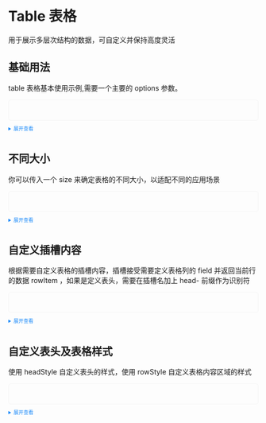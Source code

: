 <!--
 * @Author: 申恒杰
 * @Date: 2023-02-12 20:32:59
 * @Description: 铁沸物
 * @FilePath: \tass-ui\docs\components\table\index.md
-->
<script setup>
  import Detail from './detile.vue';
  import Size from './size.vue';
  import Slot from './slot.vue';
  import Style from './style.vue'
</script>
<style>
  .example{
      border: 1px solid #f5f5f5;
      border-radius: 5px;
      padding:20px
  }
  .tass-button {
      margin:10px 5px;
  }
  details > summary:first-of-type {
      font-size: 10px;
      padding: 8px 0;
      cursor: pointer;
      color: #1989fa;
  }
</style>
# Table 表格
用于展示多层次结构的数据，可自定义并保持高度灵活
## 基础用法
table 表格基本使用示例,需要一个主要的 options 参数。

<div class="example">
    <Detail></Detail>
</div>

<details>
<summary>展开查看</summary>

```vue
<template>
  <tass-table :options="options"></tass-table>
</template>

<script setup>
import { reactive } from "vue";
const state = reactive({
    options:{
      fileds:[
        {field:'id',title:'ID',align:'center'},
        {field:'name',title:'姓名',align:'center'},
        {field:'address',title:'地址',align:'center'},
        {field:'telephone',title:'电话',align:'center'}
      ],
      datas:[
        {id:1,name:'张三',address:'山东青岛',telephone:"13812312312"},
        {id:2,name:'李四',address:'山东济南',telephone:"13812312312"},
        {id:3,name:'王五',address:'北京',telephone:"13812312312"},
        {id:4,name:'赵六',address:'上海',telephone:"13812312312"},
      ]
      },
  });
  const { options } = state;
</script>
```
</details>

## 不同大小
你可以传入一个 size 来确定表格的不同大小，以适配不同的应用场景
<div class="example">
    <Size></Size>
</div>

<details>
<summary>展开查看</summary>

```vue
<template>
  <p>small</p>
  <tass-table :options="options" size="small"></tass-table>
  <p>mini</p>
  <tass-table :options="options" size="mini"></tass-table>
</template>

<script setup>
import { reactive } from "vue";
const state = reactive({
  options:{
      fileds:[
        {field:'id',title:'ID',align:'center'},
        {field:'name',title:'姓名',align:'center'},
        {field:'address',title:'地址',align:'center'},
        {field:'telephone',title:'电话',align:'center'}
      ],
      datas:[
        {id:1,name:'张三',address:'山东青岛',telephone:"13812312312"},
        {id:2,name:'李四',address:'山东济南',telephone:"13812312312"},
        {id:3,name:'王五',address:'北京',telephone:"13812312312"},
        {id:4,name:'赵六',address:'上海',telephone:"13812312312"},
      ]
      },
});
const { options } = state;
</script>
```
</details>

## 自定义插槽内容
根据需要自定义表格的插槽内容，插槽接受需要定义表格列的 field 并返回当前行的数据 rowItem ，如果是定义表头，需要在插槽名加上 head- 前缀作为识别符
<div class="example">
    <Slot></Slot>
</div>

<details>
<summary>展开查看</summary>

```vue
<template>
  <tass-table :options="options">
    <template #id="item">
      <div style="color: #008dff">{{ item.scope.row.id }}</div>
    </template>
    <template #action="item">
      <tass-button type="text" size="small" :disabled="item.scope.rowIndex % 2 == 0" >编辑</tass-button >
      <tass-button type="text" style="color: #ec3437" size="small" >删除</tass-button >
    </template>
  </tass-table>
</template>

<script setup>
import { reactive } from "vue";
const state = reactive({
  options:{
      fileds:[
        {field:'id',title:'ID',align:'center'},
        {field:'name',title:'姓名',align:'center'},
        {field:'address',title:'地址',align:'center'},
        {field:'telephone',title:'电话',align:'center'},
        {field:'action',title:'操作',align:'center'}
      ],
      datas:[
        {id:1,name:'张三',address:'山东青岛',telephone:"13812312312"},
        {id:2,name:'李四',address:'山东济南',telephone:"13812312312"},
        {id:3,name:'王五',address:'北京',telephone:"13812312312"},
        {id:4,name:'赵六',address:'上海',telephone:"13812312312"},
      ]
      },
});
const dropchange = (item, index) => {
  console.log(item, index);
};
const { options, dorpoptions } = state;
</script>

```

</details>

## 自定义表头及表格样式
使用 headStyle 自定义表头的样式，使用 rowStyle 自定义表格内容区域的样式
<div class="example">
    <Style></Style>
</div>

<details>
<summary>展开查看</summary>

```vue
<template>
  <tass-table :options="options" :headStyle="headStyle" :rowStyle="rowStyle" size="mini" ></tass-table>
</template>

<script setup>
import { reactive, ref } from "vue";
const state = reactive({
  options:{
      fileds:[
        {field:'id',title:'ID',align:'center'},
        {field:'name',title:'姓名',align:'center'},
        {field:'address',title:'地址',align:'center'},
        {field:'telephone',title:'电话',align:'center'},
      ],
      datas:[
        {id:1,name:'张三',address:'山东青岛',telephone:"13812312312"},
        {id:2,name:'李四',address:'山东济南',telephone:"13812312312"},
        {id:3,name:'王五',address:'北京',telephone:"13812312312"},
        {id:4,name:'赵六',address:'上海',telephone:"13812312312"},
      ]
  },
  headStyle: {
    color: "#fff",
    borderColor: "#855E42",
    backgroundColor: "#9090c0",
  },
  rowStyle: {
    borderColor: "#855E42",
  },
});
const { options, headStyle, rowStyle } = state;
</script>
```
</details>